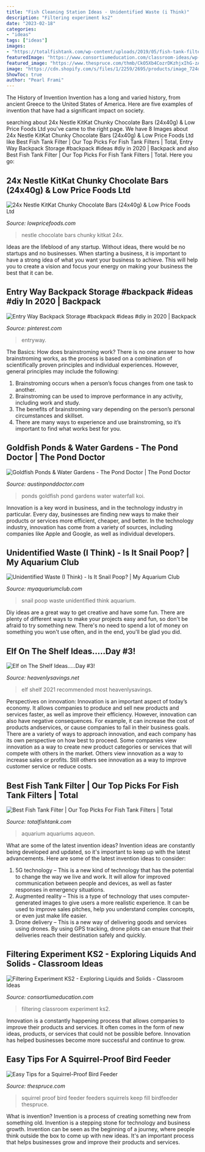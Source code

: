 ```yaml
---
title: "Fish Cleaning Station Ideas - Unidentified Waste (i Think)"
description: "Filtering experiment ks2"
date: "2023-02-18"
categories:
- "ideas"
tags: ["ideas"]
images:
- "https://totalfishtank.com/wp-content/uploads/2019/05/fish-tank-filter.jpg"
featuredImage: "https://www.consortiumeducation.com/classroom-ideas/wp-content/uploads/2015/06/Sugarfiltering-a1.jpg"
featured_image: "https://www.thespruce.com/thmb/CkO5Xb4CozrDKzhjxIhG-zAST9k=/1500x1000/filters:fill(auto,1)/squirrel-58a6d3c83df78c345b53c14d.jpg"
image: "https://cdn.shopify.com/s/files/1/2259/2695/products/image_724d11e8-8403-400a-aa2a-ba1111d5e7c5_1024x1024.png?v=1602591718"
ShowToc: true
author: "Pearl Frami"
---
```



The History of Invention
Invention has a long and varied history, from ancient Greece to the United States of America. Here are five examples of invention that have had a significant impact on society.

	

		
searching about 24x Nestle KitKat Chunky Chocolate Bars (24x40g) &amp; Low Price Foods Ltd you've came to the right page. We have 8 Images about 24x Nestle KitKat Chunky Chocolate Bars (24x40g) &amp; Low Price Foods Ltd like Best Fish Tank Filter | Our Top Picks For Fish Tank Filters | Total, Entry Way Backpack Storage #backpack #ideas #diy in 2020 | Backpack and also Best Fish Tank Filter | Our Top Picks For Fish Tank Filters | Total. Here you go:
		
    
## 24x Nestle KitKat Chunky Chocolate Bars (24x40g) &amp; Low Price Foods Ltd

<img loading=lazy src="https://cdn.shopify.com/s/files/1/2259/2695/products/image_724d11e8-8403-400a-aa2a-ba1111d5e7c5_1024x1024.png?v=1602591718" onerror="this.onerror=null;this.src='https://tse4.mm.bing.net/th?id=OIP.WoLN2gp2NJeo9gVlwn9-_wHaHZ&amp;pid=15.1';" alt="24x Nestle KitKat Chunky Chocolate Bars (24x40g) &amp; Low Price Foods Ltd">

_Source: lowpricefoods.com_

>nestle chocolate bars chunky kitkat 24x. 

	

Ideas are the lifeblood of any startup. Without ideas, there would be no startups and no businesses. When starting a business, it is important to have a strong idea of what you want your business to achieve. This will help you to create a vision and focus your energy on making your business the best that it can be.

    
## Entry Way Backpack Storage #backpack #ideas #diy In 2020 | Backpack

<img loading=lazy src="https://i.pinimg.com/736x/94/1b/73/941b73511186df20e7ec1503d5f1a7c9.jpg" onerror="this.onerror=null;this.src='https://tse4.mm.bing.net/th?id=OIP.zbg209PzUgQ6_BLBiT_Q8wAAAA&amp;pid=15.1';" alt="Entry Way Backpack Storage #backpack #ideas #diy in 2020 | Backpack">

_Source: pinterest.com_

>entryway. 

	

The Basics: How does brainstroming work?
There is no one answer to how brainstroming works, as the process is based on a combination of scientifically proven principles and individual experiences. However, general principles may include the following:
1. Brainstroming occurs when a person’s focus changes from one task to another.
2. Brainstroming can be used to improve performance in any activity, including work and study.
3. The benefits of brainstroming vary depending on the person’s personal circumstances and skillset.
4. There are many ways to experience and use brainstroming, so it’s important to find what works best for you.

    
## Goldfish Ponds &amp; Water Gardens - The Pond Doctor | The Pond Doctor

<img loading=lazy src="https://austinponddoctor.com/wp-content/uploads/2012/07/koi-pond-waterfall-6.jpg" onerror="this.onerror=null;this.src='https://tse1.mm.bing.net/th?id=OIP.6X6uB3RgFV1ouf-TKujILwHaJ4&amp;pid=15.1';" alt="Goldfish Ponds &amp; Water Gardens - The Pond Doctor | The Pond Doctor">

_Source: austinponddoctor.com_

>ponds goldfish pond gardens water waterfall koi. 

	

Innovation is a key word in business, and in the technology industry in particular. Every day, businesses are finding new ways to make their products or services more efficient, cheaper, and better. In the technology industry, innovation has come from a variety of sources, including companies like Apple and Google, as well as individual developers.

    
## Unidentified Waste (I Think) - Is It Snail Poop? | My Aquarium Club

<img loading=lazy src="https://dlgdxii3fgupk.cloudfront.net/myaquariumclub.com/images/fbfiles/images/DSCN3870_v_1401702963.JPG" onerror="this.onerror=null;this.src='https://tse4.mm.bing.net/th?id=OIP.KvCtBgaS_iOSeLE_pV_WswHaFj&amp;pid=15.1';" alt="Unidentified Waste (I Think) - Is It Snail Poop? | My Aquarium Club">

_Source: myaquariumclub.com_

>snail poop waste unidentified think aquarium. 

	

Diy ideas are a great way to get creative and have some fun. There are plenty of different ways to make your projects easy and fun, so don't be afraid to try something new. There's no need to spend a lot of money on something you won't use often, and in the end, you'll be glad you did.

    
## Elf On The Shelf Ideas.....Day #3!

<img loading=lazy src="http://heavenlysavings.net/wp-content/uploads/2012/12/005done2.jpg" onerror="this.onerror=null;this.src='https://tse3.mm.bing.net/th?id=OIP.cJPohOyeDeXk2a_gkoQY8gHaIR&amp;pid=15.1';" alt="Elf on The Shelf Ideas.....Day #3!">

_Source: heavenlysavings.net_

>elf shelf 2021 recommended most heavenlysavings. 

	

Perspectives on innovation:
Innovation is an important aspect of today’s economy. It allows companies to produce and sell new products and services faster, as well as improve their efficiency. However, innovation can also have negative consequences. For example, it can increase the cost of products andservices, or cause companies to fail in their business goals. There are a variety of ways to approach innovation, and each company has its own perspective on how best to proceed. Some companies view innovation as a way to create new product categories or services that will compete with others in the market. Others view innovation as a way to increase sales or profits. Still others see innovation as a way to improve customer service or reduce costs.

    
## Best Fish Tank Filter | Our Top Picks For Fish Tank Filters | Total

<img loading=lazy src="https://totalfishtank.com/wp-content/uploads/2019/05/fish-tank-filter.jpg" onerror="this.onerror=null;this.src='https://tse4.mm.bing.net/th?id=OIP.jzIyFM6JHkoge4LkRBH6hwHaI4&amp;pid=15.1';" alt="Best Fish Tank Filter | Our Top Picks For Fish Tank Filters | Total">

_Source: totalfishtank.com_

>aquarium aquariums aqueon. 

	

What are some of the latest invention ideas?
Invention ideas are constantly being developed and updated, so it's important to keep up with the latest advancements. Here are some of the latest invention ideas to consider:
1. 5G technology – This is a new kind of technology that has the potential to change the way we live and work. It will allow for improved communication between people and devices, as well as faster responses in emergency situations.
2. Augmented reality – This is a type of technology that uses computer-generated images to give users a more realistic experience. It can be used to improve sales pitches, help you understand complex concepts, or even just make life easier.
3. Drone delivery – This is a new way of delivering goods and services using drones. By using GPS tracking, drone pilots can ensure that their deliveries reach their destination safely and quickly.

    
## Filtering Experiment KS2 - Exploring Liquids And Solids - Classroom Ideas

<img loading=lazy src="https://www.consortiumeducation.com/classroom-ideas/wp-content/uploads/2015/06/Sugarfiltering-a1.jpg" onerror="this.onerror=null;this.src='https://tse1.mm.bing.net/th?id=OIP.EIcjKqkk8-w0dxJs7Lh_pAHaHa&amp;pid=15.1';" alt="Filtering Experiment KS2 - Exploring Liquids and Solids - Classroom Ideas">

_Source: consortiumeducation.com_

>filtering classroom experiment ks2. 

	

Innovation is a constantly happening process that allows companies to improve their products and services. It often comes in the form of new ideas, products, or services that could not be possible before. Innovation has helped businesses become more successful and continue to grow.

    
## Easy Tips For A Squirrel-Proof Bird Feeder

<img loading=lazy src="https://www.thespruce.com/thmb/CkO5Xb4CozrDKzhjxIhG-zAST9k=/1500x1000/filters:fill(auto,1)/squirrel-58a6d3c83df78c345b53c14d.jpg" onerror="this.onerror=null;this.src='https://tse2.mm.bing.net/th?id=OIP.mpyDGt9qTEmQwqAbIJj6HwHaE8&amp;pid=15.1';" alt="Easy Tips for a Squirrel-Proof Bird Feeder">

_Source: thespruce.com_

>squirrel proof bird feeder feeders squirrels keep fill birdfeeder thespruce. 

	

What is invention?
Invention is a process of creating something new from something old. Invention is a stepping stone for technology and business growth. Invention can be seen as the beginning of a journey, where people think outside the box to come up with new ideas. It's an important process that helps businesses grow and improve their products and services.


